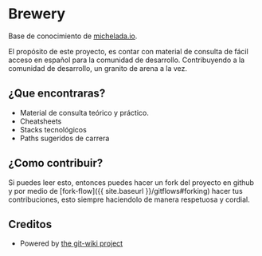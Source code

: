# Brewery

Base de conocimiento de [michelada.io](https://michelada.io).

El propósito de este proyecto, es contar con material de consulta de fácil acceso en español para la comunidad de desarrollo. Contribuyendo a la comunidad de desarrollo, un granito de arena a la vez.

## ¿Que encontraras?

- Material de consulta teórico y práctico.
- Cheatsheets
- Stacks tecnológicos
- Paths sugeridos de carrera

## ¿Como contribuir?

Si puedes leer esto, entonces puedes hacer un fork del proyecto en github y por medio de [fork-flow]({{ site.baseurl }}/gitflows#forking) hacer tus contribuciones, esto siempre haciendolo de manera respetuosa y cordial.

## Creditos

- Powered by [the git-wiki project](http://drassil.github.io/git-wiki/)
